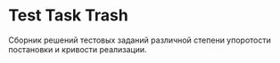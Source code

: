 # Test Task Trash

Сборник решений тестовых заданий различной степени упоротости постановки и кривости реализации.
